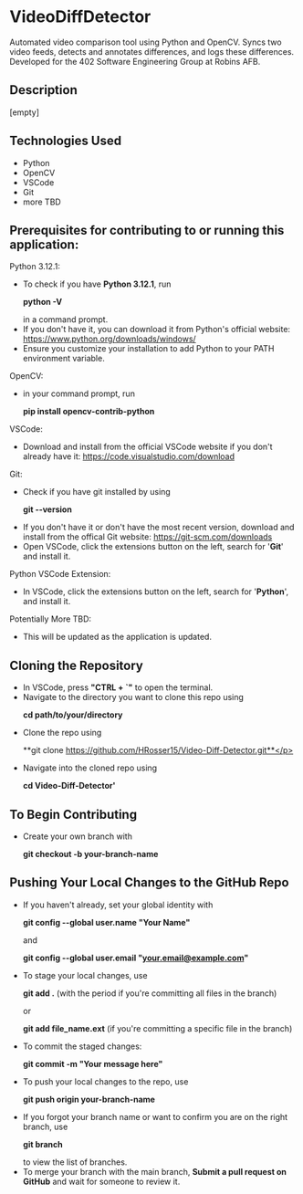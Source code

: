 # VideoDiffDetector
Automated video comparison tool using Python and OpenCV. Syncs two video feeds, detects and annotates differences, and logs these differences. Developed for the 402 Software Engineering Group at Robins AFB.

## Description
[empty]

## Technologies Used
- Python
- OpenCV
- VSCode
- Git
- more TBD

## Prerequisites for contributing to or running this application:
Python 3.12.1: 
- To check if you have **Python 3.12.1**, run
      <p>**python -V**</p>
  in a command prompt.
- If you don't have it, you can download it from Python's official website: https://www.python.org/downloads/windows/
- Ensure you customize your installation to add Python to your PATH environment variable.

OpenCV: 
- in your command prompt, run
      <p>**pip install opencv-contrib-python**</p>
<!--- once it finishes, run **pip install caer** -->

VSCode:
- Download and install from the official VSCode website if you don't already have it: https://code.visualstudio.com/download

Git: 
- Check if you have git installed by using
          <p>**git --version**</p>
- If you don't have it or don't have the most recent version, download and install from the offical Git website: https://git-scm.com/downloads
- Open VSCode, click the extensions button on the left, search for '**Git**' and install it.

Python VSCode Extension:
- In VSCode, click the extensions button on the left, search for '**Python**', and install it.

Potentially More TBD:
- This will be updated as the application is updated.


## Cloning the Repository
- In VSCode, press **"CTRL + `"** to open the terminal.
- Navigate to the directory you want to clone this repo using
          <p>**cd path/to/your/directory**</p>
- Clone the repo using
      <p>**git clone https://github.com/HRosser15/Video-Diff-Detector.git**</p>
- Navigate into the cloned repo using
      <p>**cd Video-Diff-Detector'**</p>

## To Begin Contributing
- Create your own branch with
      <p>**git checkout -b your-branch-name**<p>

## Pushing Your Local Changes to the GitHub Repo
- If you haven't already, set your global identity with
      <p>**git config --global user.name "Your Name"**</p>
  and
      <p>**git config --global user.email "your.email@example.com"**</p>
- To stage your local changes, use
      <p>**git add .** (with the period if you're committing all files in the branch)</p>
  or
      <p>**git add file_name.ext** (if you're committing a specific file in the branch)</p>  
- To commit the staged changes:
      <p>**git commit -m "Your message here"**</p>
- To push your local changes to the repo, use
      <p>**git push origin your-branch-name**</p>
- If you forgot your branch name or want to confirm you are on the right branch, use
      <p>**git branch**</p>
  to view the list of branches.
- To merge your branch with the main branch, **Submit a pull request on GitHub** and wait for someone to review it.
